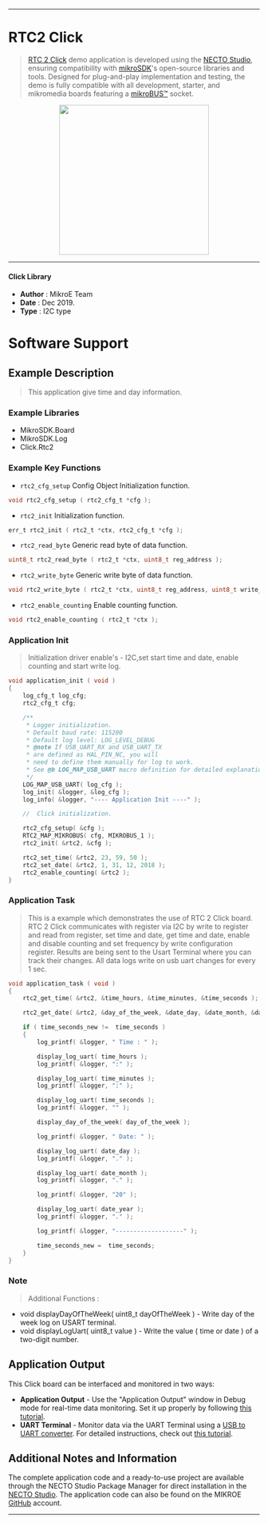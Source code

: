 
---
# RTC2 Click

> [RTC 2 Click](https://www.mikroe.com/?pid_product=MIKROE-2063) demo application is developed using
the [NECTO Studio](https://www.mikroe.com/necto), ensuring compatibility with [mikroSDK](https://www.mikroe.com/mikrosdk)'s
open-source libraries and tools. Designed for plug-and-play implementation and testing, the demo is fully compatible with
all development, starter, and mikromedia boards featuring a [mikroBUS&trade;](https://www.mikroe.com/mikrobus) socket.

<p align="center">
  <img src="https://www.mikroe.com/?pid_product=MIKROE-2063&image=1" height=300px>
</p>

---

#### Click Library

- **Author**        : MikroE Team
- **Date**          : Dec 2019.
- **Type**          : I2C type

# Software Support

## Example Description

> This application give time and day information. 

### Example Libraries

- MikroSDK.Board
- MikroSDK.Log
- Click.Rtc2

### Example Key Functions

- `rtc2_cfg_setup` Config Object Initialization function. 
```c
void rtc2_cfg_setup ( rtc2_cfg_t *cfg );
``` 
 
- `rtc2_init` Initialization function. 
```c
err_t rtc2_init ( rtc2_t *ctx, rtc2_cfg_t *cfg );
```

- `rtc2_read_byte` Generic read byte of data function. 
```c
uint8_t rtc2_read_byte ( rtc2_t *ctx, uint8_t reg_address );
```
 
- `rtc2_write_byte` Generic write byte of data function. 
```c
void rtc2_write_byte ( rtc2_t *ctx, uint8_t reg_address, uint8_t write_data );
```

- `rtc2_enable_counting` Enable counting function. 
```c
void rtc2_enable_counting ( rtc2_t *ctx );
```

### Application Init

> Initialization driver enable's - I2C,set start time and date, enable counting and start write log.

```c
void application_init ( void )
{
    log_cfg_t log_cfg;
    rtc2_cfg_t cfg;

    /** 
     * Logger initialization.
     * Default baud rate: 115200
     * Default log level: LOG_LEVEL_DEBUG
     * @note If USB_UART_RX and USB_UART_TX 
     * are defined as HAL_PIN_NC, you will 
     * need to define them manually for log to work. 
     * See @b LOG_MAP_USB_UART macro definition for detailed explanation.
     */
    LOG_MAP_USB_UART( log_cfg );
    log_init( &logger, &log_cfg );
    log_info( &logger, "---- Application Init ----" );

    //  Click initialization.

    rtc2_cfg_setup( &cfg );
    RTC2_MAP_MIKROBUS( cfg, MIKROBUS_1 );
    rtc2_init( &rtc2, &cfg );

    rtc2_set_time( &rtc2, 23, 59, 50 );
    rtc2_set_date( &rtc2, 1, 31, 12, 2018 );
    rtc2_enable_counting( &rtc2 );
}
```

### Application Task

> This is a example which demonstrates the use of RTC 2 Click board.
    RTC 2 Click communicates with register via I2C by write to register and read from register,
    set time and date, get time and date, enable and disable counting
    and set frequency by write configuration register.
    Results are being sent to the Usart Terminal where you can track their changes.
    All data logs write on usb uart changes for every 1 sec.

```c
void application_task ( void )
{
    rtc2_get_time( &rtc2, &time_hours, &time_minutes, &time_seconds );

    rtc2_get_date( &rtc2, &day_of_the_week, &date_day, &date_month, &date_year );

    if ( time_seconds_new !=  time_seconds )
    {
        log_printf( &logger, " Time : " );

        display_log_uart( time_hours );
        log_printf( &logger, ":" );

        display_log_uart( time_minutes );
        log_printf( &logger, ":" );

        display_log_uart( time_seconds );
        log_printf( &logger, "" );

        display_day_of_the_week( day_of_the_week );

        log_printf( &logger, " Date: " );

        display_log_uart( date_day );
        log_printf( &logger, "." );

        display_log_uart( date_month );
        log_printf( &logger, "." );

        log_printf( &logger, "20" );

        display_log_uart( date_year );
        log_printf( &logger, "." );

        log_printf( &logger, "-------------------" );

        time_seconds_new =  time_seconds;
    }
}
```

### Note

> Additional Functions :

 - void displayDayOfTheWeek( uint8_t dayOfTheWeek ) - Write day of the week log on USART terminal.
 - void displayLogUart( uint8_t value ) - Write the value ( time or date ) of a two-digit number.

## Application Output

This Click board can be interfaced and monitored in two ways:
- **Application Output** - Use the "Application Output" window in Debug mode for real-time data monitoring.
Set it up properly by following [this tutorial](https://www.youtube.com/watch?v=ta5yyk1Woy4).
- **UART Terminal** - Monitor data via the UART Terminal using
a [USB to UART converter](https://www.mikroe.com/click/interface/usb?interface*=uart,uart). For detailed instructions,
check out [this tutorial](https://help.mikroe.com/necto/v2/Getting%20Started/Tools/UARTTerminalTool).

## Additional Notes and Information

The complete application code and a ready-to-use project are available through the NECTO Studio Package Manager for 
direct installation in the [NECTO Studio](https://www.mikroe.com/necto). The application code can also be found on
the MIKROE [GitHub](https://github.com/MikroElektronika/mikrosdk_click_v2) account.

---
